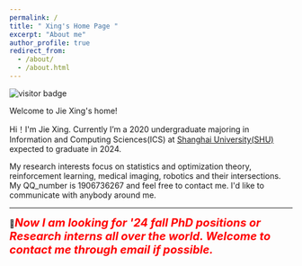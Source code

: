 ```yaml
---
permalink: /
title: " Xing's Home Page "
excerpt: "About me"
author_profile: true
redirect_from: 
  - /about/
  - /about.html
---
```


![visitor badge](https://visitor-badge.laobi.icu/badge?page_id=jxing0831.github.io&left_text=My%20HomePage%20Visitors)

Welcome to Jie Xing's home!

Hi！I'm Jie Xing.
Currently I’m a 2020 undergraduate majoring in Information and Computing Sciences(ICS) at [Shanghai University(SHU)](https://en.shu.edu.cn/) <!--as well as minoring in Wise Information Technology of Medical in [Shanghai Jiao Tong University(SJTU)](https://en.sjtu.edu.cn/),--> expected to graduate in 2024. 

My research interests focus on statistics and optimization theory, reinforcement learning, medical imaging, robotics and their intersections. My QQ_number is 1906736267 and feel free to contact me. I'd like to communicate with anybody around me.

------

<!--
<b><font size=4 color=red >Now I'm looking for a 24 fall PhD position! Welcome to contact me!</font></b> 
-->


🔔<span style="color: red; font-weight: bold; font-style: italic; font-size: 20px">Now I am looking for '24 fall PhD positions or Research interns all over the world. Welcome to contact me through email if possible.</span>

